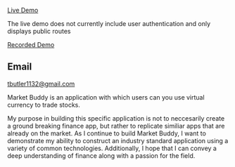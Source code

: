 [Live Demo](https://www.loom.com/share/55eb37e85ea74aa18f3b2500c524f7c7)
  
The live demo does not currently include user authentication and only displays public routes

[Recorded Demo](https://www.loom.com/share/55eb37e85ea74aa18f3b2500c524f7c7)



## Email
tbutler1132@gmail.com
  
  Market Buddy is an application with which users can you use virtual currency to trade stocks. 

  My purpose in building this specific application is not to neccesarily create a ground breaking finance app, but rather to replicate similiar apps that are already on the market. As I continue to build Market Buddy, I want to demonstrate my ability to construct an industry standard application using a variety of common technologies. Additionally, I hope that I can convey a deep understanding of finance along with a passion for the field.

  


